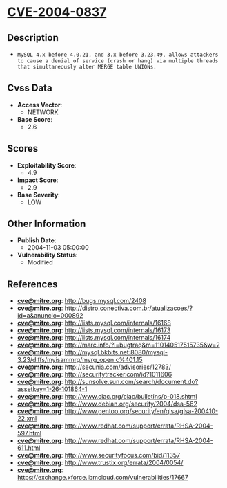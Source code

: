 
# [CVE-2004-0837](http://bugs.mysql.com/2408)

## Description

- `MySQL 4.x before 4.0.21, and 3.x before 3.23.49, allows attackers to cause a denial of service (crash or hang) via multiple threads that simultaneously alter MERGE table UNIONs.`

## Cvss Data

- **Access Vector**:
  - NETWORK
- **Base Score**:
  - 2.6

## Scores

- **Exploitability Score**:
  - 4.9
- **Impact Score**:
  - 2.9
- **Base Severity**:
  - LOW

## Other Information

- **Publish Date**:
  - 2004-11-03 05:00:00
- **Vulnerability Status**:
  - Modified

## References

- **cve@mitre.org**: http://bugs.mysql.com/2408
- **cve@mitre.org**: http://distro.conectiva.com.br/atualizacoes/?id=a&anuncio=000892
- **cve@mitre.org**: http://lists.mysql.com/internals/16168
- **cve@mitre.org**: http://lists.mysql.com/internals/16173
- **cve@mitre.org**: http://lists.mysql.com/internals/16174
- **cve@mitre.org**: http://marc.info/?l=bugtraq&m=110140517515735&w=2
- **cve@mitre.org**: http://mysql.bkbits.net:8080/mysql-3.23/diffs/myisammrg/myrg_open.c%401.15
- **cve@mitre.org**: http://secunia.com/advisories/12783/
- **cve@mitre.org**: http://securitytracker.com/id?1011606
- **cve@mitre.org**: http://sunsolve.sun.com/search/document.do?assetkey=1-26-101864-1
- **cve@mitre.org**: http://www.ciac.org/ciac/bulletins/p-018.shtml
- **cve@mitre.org**: http://www.debian.org/security/2004/dsa-562
- **cve@mitre.org**: http://www.gentoo.org/security/en/glsa/glsa-200410-22.xml
- **cve@mitre.org**: http://www.redhat.com/support/errata/RHSA-2004-597.html
- **cve@mitre.org**: http://www.redhat.com/support/errata/RHSA-2004-611.html
- **cve@mitre.org**: http://www.securityfocus.com/bid/11357
- **cve@mitre.org**: http://www.trustix.org/errata/2004/0054/
- **cve@mitre.org**: https://exchange.xforce.ibmcloud.com/vulnerabilities/17667
